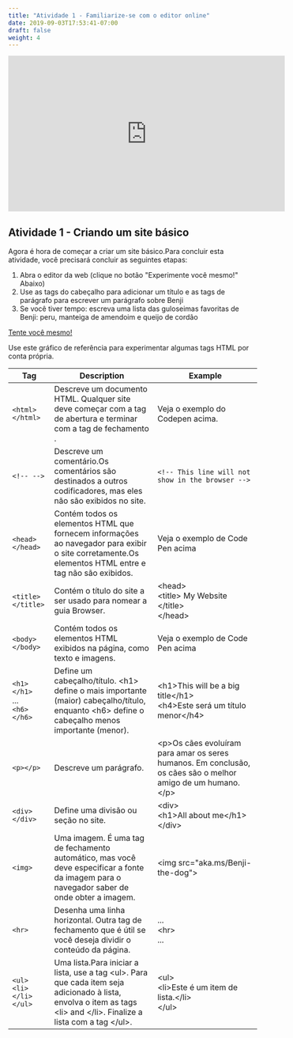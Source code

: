 ```yaml
---
title: "Atividade 1 - Familiarize-se com o editor online"
date: 2019-09-03T17:53:41-07:00
draft: false
weight: 4
---
```


<p style="text-align: center;"><iframe width="560" height="315" src="https://www.youtube.com/embed/xuzRE_OHGy0" title="YouTube video player" frameborder="0" allow="accelerometer; autoplay; clipboard-write; encrypted-media; gyroscope; picture-in-picture" allowfullscreen></iframe></p>

## Atividade 1 - Criando um site básico

Agora é hora de começar a criar um site básico.Para concluir esta atividade, você precisará concluir as seguintes etapas:

1. Abra o editor da web (clique no botão "Experimente você mesmo!" Abaixo)
2. Use as tags do cabeçalho para adicionar um título e as tags de parágrafo para escrever um parágrafo sobre Benji
3. Se você tiver tempo: escreva uma lista das guloseimas favoritas de Benji: peru, manteiga de amendoim e queijo de cordão

<a class="my-2 mx-4 btn btn-info" href="https://codepen.io/Sunny-Dee/pen/exxyYL" target="_blank">Tente você mesmo!</a>

Use este gráfico de referência para experimentar algumas tags HTML por conta própria.

Tag | Description | Example
---|--------------|----------
`<html></html>`                         | Descreve um documento HTML. Qualquer site deve começar com a tag <html> de abertura e terminar com a tag de fechamento </html>.|Veja o exemplo do Codepen acima.
`<!-- -->`                              | Descreve um comentário.Os comentários são destinados a outros codificadores, mas eles não são exibidos no site. |`<!-- This line will not show in the browser -->`
`<head></head>`                         | Contém todos os elementos HTML que fornecem informações ao navegador para exibir o site corretamente.Os elementos HTML entre <head> e </ad> tag não são exibidos. | Veja o exemplo de Code Pen acima
`<title></title>`                       | Contém o título do site a ser usado para nomear a guia Browser. | &lt;head&gt;<br>&lt;title&gt; My Website &lt;/title&gt;<br>&lt;/head&gt;
`<body></body>`                         | Contém todos os elementos HTML exibidos na página, como texto e imagens. | Veja o exemplo de Code Pen acima
`<h1></h1>`<br> ... <br> `<h6></h6>`    | Define um cabeçalho/título. &lt;h1&gt; define o mais importante (maior) cabeçalho/título, enquanto &lt;h6&gt; define o cabeçalho menos importante (menor). | &lt;h1&gt;This will be a big title&lt;/h1&gt;<br> &lt;h4&gt;Este será um título menor&lt;/h4&gt;
`<p></p>`                               | Descreve um parágrafo. | &lt;p&gt;Os cães evoluíram para amar os seres humanos. Em conclusão, os cães são o melhor amigo de um humano.&lt;/p&gt;
`<div></div>`                           | Define uma divisão ou seção no site. | &lt;div&gt;<br>&lt;h1&gt;All about me&lt;/h1&gt;<br>&lt;/div&gt;
`<img>`                                 | Uma imagem. É uma tag de fechamento automático, mas você deve especificar a fonte da imagem para o navegador saber de onde obter a imagem. | &lt;img src="aka.ms/Benji-the-dog"&gt;
`<hr>`                                  | Desenha uma linha horizontal. Outra tag de fechamento que é útil se você deseja dividir o conteúdo da página. | ... <br> &lt;hr&gt; <br> ...
`<ul>`<br>`<li>`<br>`</li>`<br>`</ul>`  | Uma lista.Para iniciar a lista, use a tag &lt;ul&gt;. Para que cada item seja adicionado à lista, envolva o item as tags &lt;li&gt; and &lt;/li&gt;. Finalize a lista com a tag &lt;/ul&gt;. | &lt;ul&gt;<br>&lt;li&gt;Este é um item de lista.&lt;/li&gt;<br>&lt;/ul&gt;